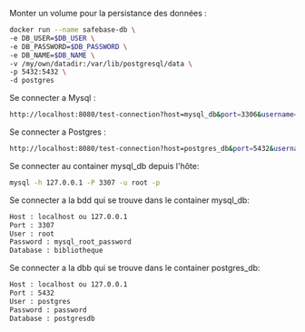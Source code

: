 Monter un volume pour la persistance des données :

```bash
docker run --name safebase-db \
-e DB_USER=$DB_USER \
-e DB_PASSWORD=$DB_PASSWORD \
-e DB_NAME=$DB_NAME \
-v /my/own/datadir:/var/lib/postgresql/data \
-p 5432:5432 \
-d postgres
```
Se connecter a Mysql : 
```bash
http://localhost:8080/test-connection?host=mysql_db&port=3306&username=root&password=mysql_root_password&dbName=bibliotheque&dbType=mysql
```
Se connecter a Postgres : 
```bash
http://localhost:8080/test-connection?host=postgres_db&port=5432&username=postgres&password=password&dbName=postgresdb&dbType=postgres ou dev ou prod
```

Se connecter au container mysql_db depuis l'hôte:
```bash
mysql -h 127.0.0.1 -P 3307 -u root -p
```

Se connecter a la bdd qui se trouve dans le container mysql_db:
```bash
Host : localhost ou 127.0.0.1
Port : 3307
User : root
Password : mysql_root_password
Database : bibliotheque
```

Se connecter a la dbb qui se trouve dans le container postgres_db:
```bash
Host : localhost ou 127.0.0.1
Port : 5432
User : postgres
Password : password
Database : postgresdb
```
